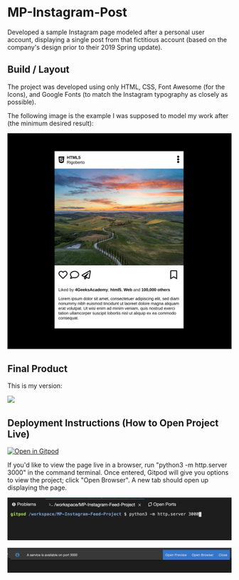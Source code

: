 # MP-Instagram-Post
  Developed a sample Instagram page modeled after a personal user account, displaying a single post from that fictitious account (based on the company's design prior to their 2019 Spring update).

## Build / Layout
  The project was developed using only HTML, CSS, Font Awesome (for the Icons), and Google Fonts (to match the Instagram typography as closely as possible).
  
  The following image is the example I was supposed to model my work after (the minimum desired result):
  
  ![](./images/instagramPostProjectExample.png)

## Final Product
This is my version:

  ![](./images/instagramPostProject.gif)

## Deployment Instructions (How to Open Project Live)

[![Open in Gitpod](https://gitpod.io/button/open-in-gitpod.svg)](https://gitpod.io#https://github.com/ProspersMartin/MP-Instagram-Post)

If you'd like to view the page live in a browser, run "python3 -m http.server 3000" in the command terminal. Once entered, Gitpod will give you options to view the project; click "Open Browser". A new tab should open up displaying the page. 

  ![](./images/sampleOfRunCommand.png)

  ![](./images/sampleOfOpenBrowserOption.png)

